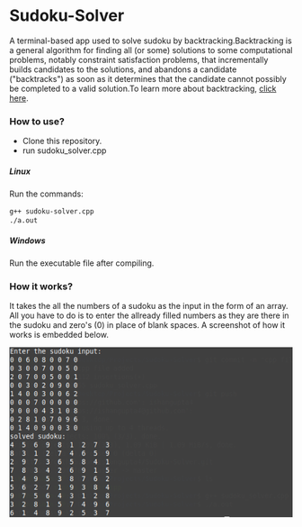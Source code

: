 # Sudoku-Solver
A terminal-based app used to solve sudoku by backtracking.Backtracking is a general algorithm for finding all (or some) solutions to some computational problems, notably constraint satisfaction problems, that incrementally builds candidates to the solutions, and abandons a candidate ("backtracks") as soon as it determines that the candidate cannot possibly be completed to a valid solution.To learn more about backtracking, [click here](https://www.geeksforgeeks.org/backtracking-introduction/).

### How to use?
* Clone this repository.
* run sudoku_solver.cpp

##### Linux
Run the commands:
```
g++ sudoku-solver.cpp
./a.out
```

##### Windows
Run the executable file after compiling.

### How it works?
  
It takes the all the numbers of a sudoku as the input in the form of an array. All you have to do is to enter the allready filled numbers as they are there in the sudoku and zero's (0) in place of blank spaces. A screenshot of how it works is embedded below.

![](screenshots/sudoku_screen.png)

